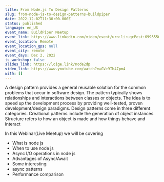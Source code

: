 ```yaml
---
title: From Node.js To Design Patterns
slug: from-node-js-to-design-patterns-buildpiper
date: 2022-12-02T11:30:00.000Z
status: published
language: en_US
event_name: BuildPiper Meetup
event_link: https://www.linkedin.com/video/event/urn:li:ugcPost:6993550577750224897/
event_location: Remote
event_location_gps: null
event_city: remote
event_days: Dec 2, 2022
is_workshop: false
slides_link: https://loige.link/node2dp
video_link: https://www.youtube.com/watch?v=GVe9Ih47pm4
with: []
---
```


A design pattern provides a general reusable solution for the common problems that occur in software design. The pattern typically shows relationships and interactions between classes or objects. The idea is to speed up the development process by providing well-tested, proven development/design paradigms.
Design patterns come in three different categories. Creational patterns include the generation of object instances. Structure refers to how an object is made and how things behave and interact

In this Webinar(Live Meetup) we will be covering

- What is node js
- When to use node js
- Async I/O operations in node js
- Advantages of Async/Await
- Some interesting
- async patterns
- Performance comparison
